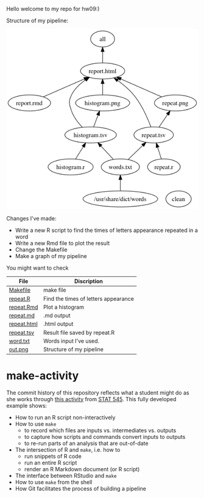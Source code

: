 Hello welcome to my repo for hw09:)

Structure of my pipeline:

![](out.png)

Changes I've made:
* Write a new R script to find the times of letters appearance repeated in a word 
* Write a new Rmd file to plot the result
* Change the Makefile
* Make a graph of my pipeline


You might want to check

File | Discription
-- | --
[Makefile](Makefile) | make file
[repeat.R](repeat.R) | Find the times of letters appearance 
[repeat.Rmd](repeat.Rmd) | Plot a histogram
[repeat.md](repeat.md) | .md output  
[repeat.html](repeat.html) | .html output 
[repeat.tsv](repeat.tsv) | Result file saved by repeat.R
[word.txt](word.txt) | Words input I've used. 
[out.png](out.png) | Structure of my pipeline

make-activity
=============

The commit history of this repository reflects what a student might do as she works through [this activity](http://stat545-ubc.github.io/automation04_make-activity.html) from [STAT 545](http://stat545-ubc.github.io). This fully developed example shows:

  * How to run an R script non-interactively
  * How to use `make`
    - to record which files are inputs vs. intermediates vs. outputs
    - to capture how scripts and commands convert inputs to outputs
    - to re-run parts of an analysis that are out-of-date
  * The intersection of R and `make`, i.e. how to
    - run snippets of R code
    - run an entire R script
    - render an R Markdown document (or R script)
  * The interface between RStudio and `make`
  * How to use `make` from the shell
  * How Git facilitates the process of building a pipeline
